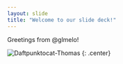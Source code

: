 ```yaml
---
layout: slide
title: "Welcome to our slide deck!"
---
```


Greetings from @glmelo!

![Daftpunktocat-Thomas](https://octodex.github.com/images/daftpunktocat-thomas.gif)
{: .center}
